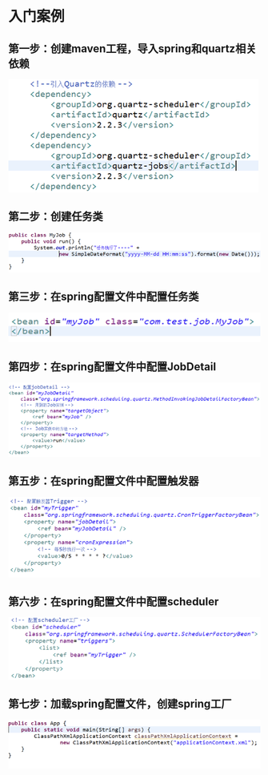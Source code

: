 # 入门案例

## 第一步：创建maven工程，导入spring和quartz相关依赖

![](../../.gitbook/assets/image%20%28136%29.png)

## 第二步：创建任务类

![](../../.gitbook/assets/image%20%28111%29.png)

## 第三步：在spring配置文件中配置任务类

![](../../.gitbook/assets/image%20%28106%29.png)

## 第四步：在spring配置文件中配置JobDetail

![](../../.gitbook/assets/image%20%2828%29.png)

## 第五步：在spring配置文件中配置触发器

![](../../.gitbook/assets/image%20%2864%29.png)

## 第六步：在spring配置文件中配置scheduler

![](../../.gitbook/assets/image%20%2890%29.png)

## 第七步：加载spring配置文件，创建spring工厂

![](../../.gitbook/assets/image%20%2846%29.png)

